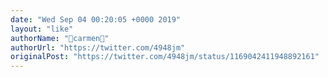 ```yaml
---
date: "Wed Sep 04 00:20:05 +0000 2019"
layout: "like"
authorName: "🎀carmen🎀"
authorUrl: "https://twitter.com/4948jm"
originalPost: "https://twitter.com/4948jm/status/1169042411948892161"
---
```

